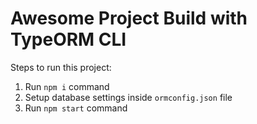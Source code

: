 # Awesome Project Build with TypeORM CLI


Steps to run this project:

1. Run `npm i` command
2. Setup database settings inside `ormconfig.json` file
3. Run `npm start` command
